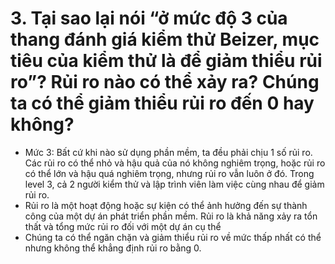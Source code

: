# 3.  Tại sao lại nói “ở mức độ 3 của thang đánh giá kiểm thử Beizer, mục tiêu của kiểm thử là để giảm thiểu rủi ro”? Rủi ro nào có thể xảy ra? Chúng ta có thể giảm thiểu rủi ro đến 0 hay không?
- Mức 3: Bất cứ khi nào sử dụng phần mềm, ta đều phải chịu 1 số rủi ro. Các rủi ro có thể nhỏ và hậu quả của nó không nghiêm trọng, hoặc rủi ro có thể lớn và hậu quá nghiêm trọng, nhưng rủi ro vẫn luôn ở đó. Trong level 3, cả 2 người kiểm thử và lập trình viên làm việc cùng nhau để giảm rủi ro.
- Rủi ro là một hoạt động hoặc sự kiện có thể ảnh hưởng đến sự thành công của một dự án phát triển phần mềm. Rủi ro là khả năng xảy ra tổn thất và tổng mức rủi ro đối với một dự án cụ thể         
- Chúng ta có thể ngăn chặn và giảm thiểu rủi ro về mức thấp nhất có thể nhưng không thể khẳng định rủi ro bằng 0.